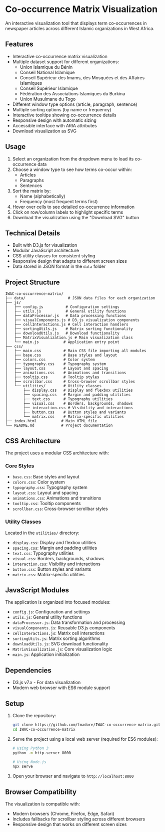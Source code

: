 # Co-occurrence Matrix Visualization

An interactive visualization tool that displays term co-occurrences in newspaper articles across different Islamic organizations in West Africa.

## Features

- Interactive co-occurrence matrix visualization
- Multiple dataset support for different organizations:
  - Union Islamique du Bénin
  - Conseil National Islamique
  - Conseil Supérieur des Imams, des Mosquées et des Affaires islamiques
  - Conseil Supérieur Islamique
  - Fédération des Associations Islamiques du Burkina
  - Union Musulmane du Togo
- Different window type options (article, paragraph, sentence)
- Multiple sorting options (by name or frequency)
- Interactive tooltips showing co-occurrence details
- Responsive design with automatic sizing
- Accessible interface with ARIA attributes
- Download visualization as SVG

## Usage

1. Select an organization from the dropdown menu to load its co-occurrence data
2. Choose a window type to see how terms co-occur within:
   - Articles
   - Paragraphs
   - Sentences
3. Sort the matrix by:
   - Name (alphabetically)
   - Frequency (most frequent terms first)
4. Hover over cells to see detailed co-occurrence information
5. Click on row/column labels to highlight specific terms
6. Download the visualization using the "Download SVG" button

## Technical Details

- Built with D3.js for visualization
- Modular JavaScript architecture
- CSS utility classes for consistent styling
- Responsive design that adapts to different screen sizes
- Data stored in JSON format in the `data` folder

## Project Structure

```
IWAC-co-occurrence-matrix/
├── data/                   # JSON data files for each organization
├── js/
│   ├── config.js          # Configuration settings
│   ├── utils.js           # General utility functions
│   ├── dataProcessor.js   # Data processing functions
│   ├── visualComponents.js # D3.js visualization components
│   ├── cellInteractions.js # Cell interaction handlers
│   ├── sortingUtils.js    # Matrix sorting functionality
│   ├── downloadUtils.js   # Download functionality
│   ├── MatrixVisualization.js # Main visualization class
│   └── main.js           # Application entry point
├── css/
│   ├── main.css          # Main CSS file importing all modules
│   ├── base.css          # Base styles and layout
│   ├── colors.css        # Color system
│   ├── typography.css    # Typography system
│   ├── layout.css        # Layout and spacing
│   ├── animations.css    # Animations and transitions
│   ├── tooltip.css       # Tooltip styles
│   ├── scrollbar.css     # Cross-browser scrollbar styles
│   └── utilities/        # Utility classes
│       ├── display.css   # Display and flexbox utilities
│       ├── spacing.css   # Margin and padding utilities
│       ├── text.css      # Typography utilities
│       ├── visual.css    # Borders, backgrounds, shadows
│       ├── interaction.css # Visibility and interactions
│       ├── button.css    # Button styles and variants
│       └── matrix.css    # Matrix-specific utilities
├── index.html           # Main HTML file
└── README.md            # Project documentation
```

## CSS Architecture

The project uses a modular CSS architecture with:

### Core Styles
- `base.css`: Base styles and layout
- `colors.css`: Color system
- `typography.css`: Typography system
- `layout.css`: Layout and spacing
- `animations.css`: Animations and transitions
- `tooltip.css`: Tooltip components
- `scrollbar.css`: Cross-browser scrollbar styles

### Utility Classes
Located in the `utilities/` directory:
- `display.css`: Display and flexbox utilities
- `spacing.css`: Margin and padding utilities
- `text.css`: Typography utilities
- `visual.css`: Borders, backgrounds, shadows
- `interaction.css`: Visibility and interactions
- `button.css`: Button styles and variants
- `matrix.css`: Matrix-specific utilities

## JavaScript Modules

The application is organized into focused modules:
- `config.js`: Configuration and settings
- `utils.js`: General utility functions
- `dataProcessor.js`: Data transformation and processing
- `visualComponents.js`: Reusable D3.js components
- `cellInteractions.js`: Matrix cell interactions
- `sortingUtils.js`: Matrix sorting algorithms
- `downloadUtils.js`: SVG download functionality
- `MatrixVisualization.js`: Core visualization logic
- `main.js`: Application initialization

## Dependencies

- D3.js v7.x - For data visualization
- Modern web browser with ES6 module support

## Setup

1. Clone the repository:
   ```bash
   git clone https://github.com/fmadore/IWAC-co-occurrence-matrix.git
   cd IWAC-co-occurrence-matrix
   ```

2. Serve the project using a local web server (required for ES6 modules):
   ```bash
   # Using Python 3
   python -m http.server 8000
   
   # Using Node.js
   npx serve
   ```

3. Open your browser and navigate to `http://localhost:8000`

## Browser Compatibility

The visualization is compatible with:
- Modern browsers (Chrome, Firefox, Edge, Safari)
- Includes fallbacks for scrollbar styling across different browsers
- Responsive design that works on different screen sizes